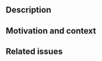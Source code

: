 <!--
Thank you for submitting a pull request (PR) to PlasmaPy — we really appreciate it!

Please include a descriptive title above (e.g., "Add function to calculate gyroradius") and fill out the relevant sections below.

Please feel free to chat with other contributors at: https://app.element.io/#/room/#plasmapy:openastronomy.org

We also have a contributor guide at: https://docs.plasmapy.org/en/latest/contributing/index.html
-->

## Description

<!-- Please summarize the changes here. -->



## Motivation and context

<!-- Please describe the reasons for making this pull request. This section may be skipped for minor changes. -->



## Related issues

<!-- Please link to any related issues and PRs. If this PR will fully resolve and issue, include text like "Closes #1542" so that the issue will be automatically closed when this PR is merged. -->
